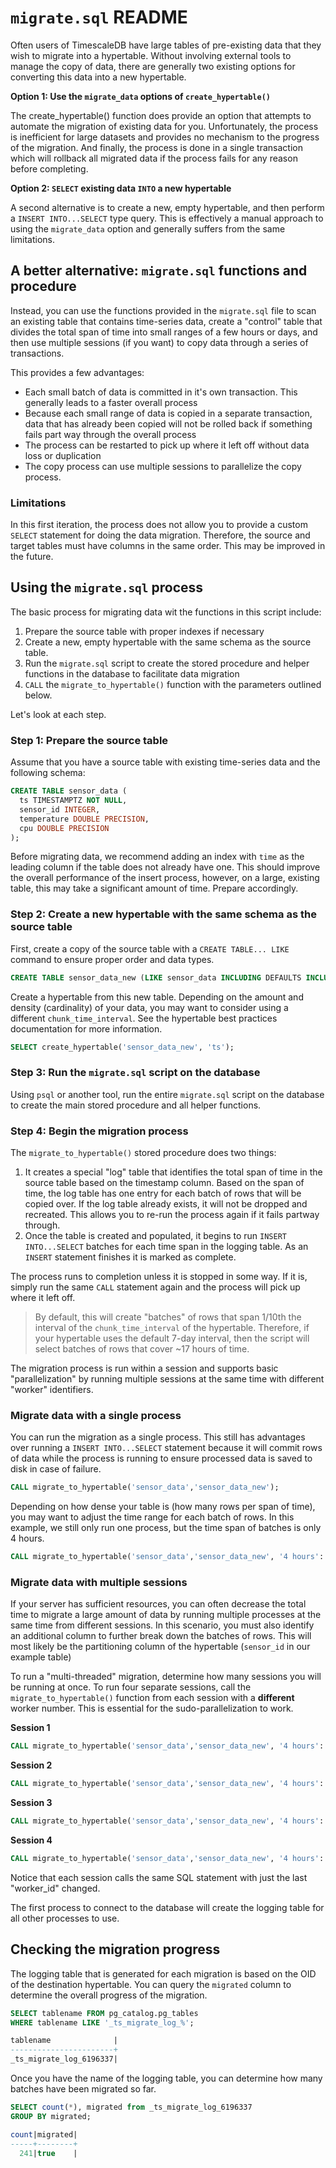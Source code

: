 # `migrate.sql` README
Often users of TimescaleDB have large tables of pre-existing data that they wish to
migrate into a hypertable. Without involving external tools to manage the copy of 
data, there are generally two existing options for converting this data into a new hypertable.

**Option 1: Use the `migrate_data` options of `create_hypertable()`**

The create_hypertable() function does provide an option that attempts to automate
the migration of existing data for you. Unfortunately, the process is inefficient 
for large datasets and provides no mechanism to the progress of the migration. And
finally, the process is done in a single transaction which will rollback all migrated
data if the process fails for any reason before completing.

**Option 2: `SELECT` existing data `INTO` a new hypertable**

A second alternative is to create a new, empty hypertable, and then perform a 
`INSERT INTO...SELECT` type query. This is effectively a manual approach to using
the `migrate_data` option and generally suffers from the same limitations.

## A better alternative: `migrate.sql` functions and procedure
Instead, you can use the functions provided in the `migrate.sql` file to scan an existing
table that contains time-series data, create a "control" table that divides the 
total span of time into small ranges of a few hours or days, and then use multiple 
sessions (if you want) to copy data through a series of transactions.

This provides a few advantages:
 * Each small batch of data is committed in it's own transaction. This generally 
   leads to a faster overall process
 * Because each small range of data is copied in a separate transaction, data that
   has already been copied will not be rolled back if something fails part way
   through the overall process
 * The process can be restarted to pick up where it left off without data loss
   or duplication
 * The copy process can use multiple sessions to parallelize the copy process.

### Limitations
In this first iteration, the process does not allow you to provide a custom
`SELECT` statement for doing the data migration. Therefore, the source and 
target tables must have columns in the same order. This may be improved in the
future.

## Using the `migrate.sql` process
The basic process for migrating data wit the functions in this script include:

1. Prepare the source table with proper indexes if necessary
1. Create a new, empty hypertable with the same schema as the source table.
1. Run the `migrate.sql` script to create the stored procedure and helper
functions in the database to facilitate data migration
1. `CALL` the `migrate_to_hypertable()` function with the parameters outlined
below.

Let's look at each step.

### Step 1: Prepare the source table
Assume that you have a source table with existing time-series data and the 
following schema:

```sql
CREATE TABLE sensor_data (
  ts TIMESTAMPTZ NOT NULL,
  sensor_id INTEGER,
  temperature DOUBLE PRECISION,
  cpu DOUBLE PRECISION
);
```

Before migrating data, we recommend adding an index with `time` as the leading
column if the table does not already have one. This should improve the overall
performance of the insert process, however, on a large, existing table, this
may take a significant amount of time. Prepare accordingly.

### Step 2: Create a new hypertable with the same schema as the source table
First, create a copy of the source table with a `CREATE TABLE... LIKE` command
to ensure proper order and data types.

```sql
CREATE TABLE sensor_data_new (LIKE sensor_data INCLUDING DEFAULTS INCLUDING CONSTRAINTS EXCLUDING INDEXES);
```

Create a hypertable from this new table. Depending on the amount and density 
(cardinality) of your data, you may want to consider using a different `chunk_time_interval`.
See the hypertable best practices documentation for more information.

```sql
SELECT create_hypertable('sensor_data_new', 'ts');
```

### Step 3: Run the `migrate.sql` script on the database
Using `psql` or another tool, run the entire `migrate.sql` script on the database
to create the main stored procedure and all helper functions.

### Step 4: Begin the migration process
The `migrate_to_hypertable()` stored procedure does two things:

1. It creates a special "log" table that identifies the total span of time in the
source table based on the timestamp column. Based on the span of time, the log
table has one entry for each batch of rows that will be copied over. If the log table
already exists, it will not be dropped and recreated. This allows you to re-run the
process again if it fails partway through.
1. Once the table is created and populated, it begins to run `INSERT INTO...SELECT`
batches for each time span in the logging table. As an `INSERT` statement finishes
it is marked as complete.

The process runs to completion unless it is stopped in some way. If it is, simply
run the same `CALL` statement again and the process will pick up where it left
off.

> By default, this will create "batches" of rows that span 1/10th the interval of
> the `chunk_time_interval` of the hypertable. Therefore, if your hypertable uses
> the default 7-day interval, then the script will select batches of rows that
> cover ~17 hours of time.

The migration process is run within a session and supports basic 
"parallelization" by running multiple sessions at the same time with different
"worker" identifiers.

### **Migrate data with a single process**
You can run the migration as a single process. This still has advantages over
running a `INSERT INTO...SELECT` statement because it will commit rows of data
while the process is running to ensure processed data is saved to disk in case
of failure.

```sql
CALL migrate_to_hypertable('sensor_data','sensor_data_new');
```

Depending on how dense your table is (how many rows per span of time), you may want
to adjust the time range for each batch of rows. In this example, we still only
run one process, but the time span of batches is only 4 hours.

```sql
CALL migrate_to_hypertable('sensor_data','sensor_data_new', '4 hours'::interval);
```

### **Migrate data with multiple sessions**
If your server has sufficient resources, you can often decrease the total time
to migrate a large amount of data by running multiple processes at the same time
from different sessions. In this scenario, you must also identify an additional
column to further break down the batches of rows. This will most likely be
the partitioning column of the hypertable (`sensor_id` in our example table)

To run a "multi-threaded" migration, determine how many sessions you will be 
running at once. To run four separate sessions, call the `migrate_to_hypertable()`
function from each session with a **different** worker number. This is essential
for the sudo-parallelization to work.

**Session 1**
```sql
CALL migrate_to_hypertable('sensor_data','sensor_data_new', '4 hours'::interval,'sensor_id',4,1);
```
**Session 2**
```sql
CALL migrate_to_hypertable('sensor_data','sensor_data_new', '4 hours'::interval,'sensor_id',4,2);
```
**Session 3**
```sql
CALL migrate_to_hypertable('sensor_data','sensor_data_new', '4 hours'::interval,'sensor_id',4,3);
```
**Session 4**
```sql
CALL migrate_to_hypertable('sensor_data','sensor_data_new', '4 hours'::interval,'sensor_id',4,4);
```

Notice that each session calls the same SQL statement with just the last "worker_id" changed.

The first process to connect to the database will create the logging table
for all other processes to use.

## Checking the migration progress
The logging table that is generated for each migration is based
on the OID of the destination hypertable. You can query the `migrated`
column to determine the overall progress of the migration.

```sql
SELECT tablename FROM pg_catalog.pg_tables 
WHERE tablename LIKE '_ts_migrate_log_%';

tablename              |
-----------------------+
_ts_migrate_log_6196337|
```

Once you have the name of the logging table, you can determine
how many batches have been migrated so far.

```sql
SELECT count(*), migrated from _ts_migrate_log_6196337
GROUP BY migrated;

count|migrated|
-----+--------+
  241|true    |
```